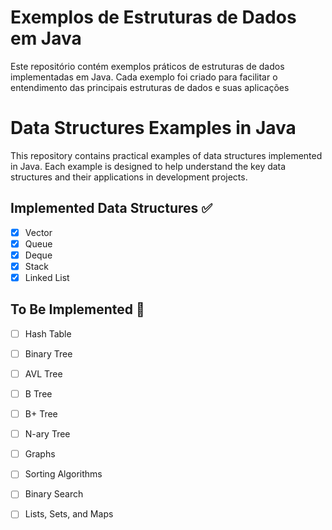 # Exemplos de Estruturas de Dados em Java

Este repositório contém exemplos práticos de estruturas de dados implementadas em Java. Cada exemplo foi criado para facilitar o entendimento das principais estruturas de dados e suas aplicações

# Data Structures Examples in Java

This repository contains practical examples of data structures implemented in Java. Each example is designed to help understand the key data structures and their applications in development projects.


## Implemented Data Structures ✅
- [x] Vector
- [x] Queue
- [x] Deque
- [x] Stack
- [x] Linked List

## To Be Implemented 📝
- [ ] Hash Table
- [ ] Binary Tree
- [ ] AVL Tree
- [ ] B Tree
- [ ] B+ Tree
- [ ] N-ary Tree
- [ ] Graphs
- [ ] Sorting Algorithms
- [ ] Binary Search
- [ ] Lists, Sets, and Maps

